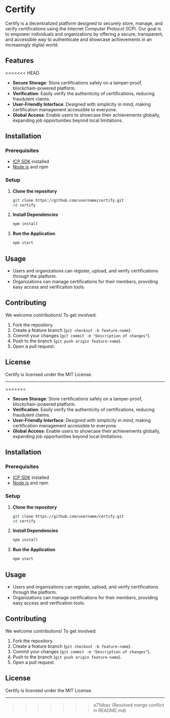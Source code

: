 # Certify

Certify is a decentralized platform designed to securely store, manage, and verify certifications using the Internet Computer Protocol (ICP). Our goal is to empower individuals and organizations by offering a secure, transparent, and accessible way to authenticate and showcase achievements in an increasingly digital world.

## Features
<<<<<<< HEAD

- **Secure Storage**: Store certifications safely on a tamper-proof, blockchain-powered platform.
- **Verification**: Easily verify the authenticity of certifications, reducing fraudulent claims.
- **User-Friendly Interface**: Designed with simplicity in mind, making certification management accessible to everyone.
- **Global Access**: Enable users to showcase their achievements globally, expanding job opportunities beyond local limitations.

## Installation

### Prerequisites
- [ICP SDK](https://sdk.dfinity.org/docs/quickstart/quickstart-intro.html) installed
- [Node.js](https://nodejs.org/) and npm

### Setup

1. **Clone the repository**
    ```bash
    git clone https://github.com/username/certify.git
    cd certify
    ```

2. **Install Dependencies**
    ```bash
    npm install
    ```

3. **Run the Application**
    ```bash
    npm start
    ```

## Usage

- Users and organizations can register, upload, and verify certifications through the platform.
- Organizations can manage certifications for their members, providing easy access and verification tools.

## Contributing

We welcome contributions! To get involved:
1. Fork the repository.
2. Create a feature branch (`git checkout -b feature-name`).
3. Commit your changes (`git commit -m "Description of changes"`).
4. Push to the branch (`git push origin feature-name`).
5. Open a pull request.

## License

Certify is licensed under the MIT License.

---

=======

- **Secure Storage**: Store certifications safely on a tamper-proof, blockchain-powered platform.
- **Verification**: Easily verify the authenticity of certifications, reducing fraudulent claims.
- **User-Friendly Interface**: Designed with simplicity in mind, making certification management accessible to everyone.
- **Global Access**: Enable users to showcase their achievements globally, expanding job opportunities beyond local limitations.

## Installation

### Prerequisites

- [ICP SDK](https://sdk.dfinity.org/docs/quickstart/quickstart-intro.html) installed
- [Node.js](https://nodejs.org/) and npm

### Setup

1. **Clone the repository**

   ```bash
   git clone https://github.com/username/certify.git
   cd certify
   ```

2. **Install Dependencies**

   ```bash
   npm install
   ```

3. **Run the Application**
   ```bash
   npm start
   ```

## Usage

- Users and organizations can register, upload, and verify certifications through the platform.
- Organizations can manage certifications for their members, providing easy access and verification tools.

## Contributing

We welcome contributions! To get involved:

1. Fork the repository.
2. Create a feature branch (`git checkout -b feature-name`).
3. Commit your changes (`git commit -m "Description of changes"`).
4. Push to the branch (`git push origin feature-name`).
5. Open a pull request.

## License

Certify is licensed under the MIT License.

---
>>>>>>> a71dbac (Resolved merge conflict in README.md)
